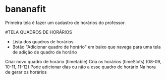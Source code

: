# bananafit


Primeira tela é fazer um cadastro de horários do professor.


#TELA QUADROS DE HORÁRIOS

* Lista dos quadros de horários
* Botão "Adicionar quadro de horário" em baixo que navega para uma tela de adição de quadro de horário

Criar novo quadro de horário (timetable)
Cria os horários (timeSlots) (08-09, 10-11, 11-12)
Pode adicionar dias ou não a esse quadro de horário
Na hora de gerar os horários

